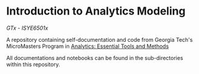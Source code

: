 # Introduction to Analytics Modeling
*GTx - ISYE6501x*

A repository containing self-documentation and code from Georgia Tech's MicroMasters Program in [Analytics: Essential Tools and Methods](https://www.edx.org/micromasters/gtx-analytics-essential-tools-and-methods)

All documentations and notebooks can be found in the sub-directories within this repository.
